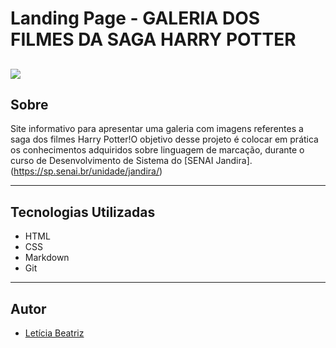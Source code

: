 # Landing Page - GALERIA DOS FILMES DA SAGA HARRY POTTER

![](./img/Sem%20T%C3%ADtulo.png)
---

## Sobre 
Site informativo para apresentar uma galeria com imagens referentes a saga dos filmes Harry Potter!O objetivo desse projeto é colocar em prática os conhecimentos adquiridos sobre linguagem de marcação, durante o curso de Desenvolvimento de Sistema do [SENAI Jandira]. 
(https://sp.senai.br/unidade/jandira/)


---

## Tecnologias Utilizadas
- HTML
- CSS
- Markdown
- Git

---

## Autor
- [Letícia Beatriz](https://www.linkedin.com/in/let%C3%ADcia-beatriz-martins-8933ba308/)


